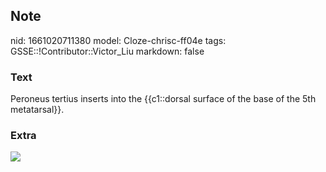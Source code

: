 ## Note
nid: 1661020711380
model: Cloze-chrisc-ff04e
tags: GSSE::!Contributor::Victor_Liu
markdown: false

### Text
Peroneus tertius inserts into the {{c1::dorsal surface of the base of the 5th metatarsal}}.

### Extra
<img src="1280px-Sobo_1909_315.png">
